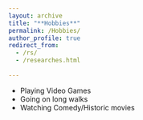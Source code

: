 ```yaml
---
layout: archive
title: "**Hobbies**"
permalink: /Hobbies/
author_profile: true
redirect_from:
  - /rs/
  - /researches.html
  
---
```


* Playing Video Games
* Going on long walks
* Watching Comedy/Historic movies
